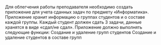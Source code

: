 Для облегчения работы преподавателя необходимо создать приложение для учета сданных задач по предмету «Информатика». Приложение хранит информацию о группах студентов и о составе каждой группы. Каждый студент должен сдать 3 задачи, данные хранятся в виде «сдал/не сдал». Приложение должно выполнять следующие функции:
Создание и удаление групп студентов
Создание и удаление студентов в составе групп
